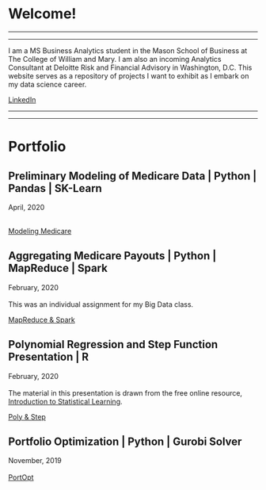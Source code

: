 

# Welcome!
---
---

I am a MS Business Analytics student in the Mason School of Business at The College of William and Mary. I am also an incoming Analytics Consultant at Deloitte Risk and Financial Advisory in Washington, D.C. This website serves as a repository of projects I want to exhibit as I embark on my data science career. 

[LinkedIn](https://www.linkedin.com/in/davidrkersey/)

---
---

# Portfolio
## Preliminary Modeling of Medicare Data | Python | Pandas | SK-Learn
April, 2020 <br>
<br>

[Modeling Medicare](/ML_Medicare/Prelim.html)

## Aggregating Medicare Payouts | Python | MapReduce | Spark
February, 2020 <br>
<br>
This was an individual assignment for my Big Data class. 

[MapReduce & Spark](/MapReduce/MapReduce.html)

## Polynomial Regression and Step Function Presentation | R
February, 2020 <br>
<br>
The material in this presentation is drawn from the free online resource, [Introduction to Statistical Learning](http://faculty.marshall.usc.edu/gareth-james/ISL/).

[Poly & Step](/MLIIprez/index.md)

## Portfolio Optimization | Python | Gurobi Solver
November, 2019 <br>
<br>
[PortOpt](/Portfolio_Optimization/Portfolio_Optimization_example.html)
